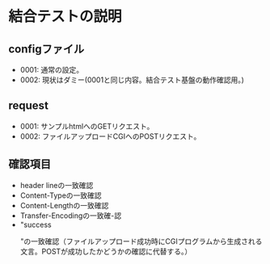# 結合テストの説明

## configファイル

- 0001: 通常の設定。
- 0002: 現状はダミー(0001と同じ内容。結合テスト基盤の動作確認用。)

## request

- 0001: サンプルhtmlへのGETリクエスト。
- 0002: ファイルアップロードCGIへのPOSTリクエスト。

## 確認項目

- header lineの一致確認
- Content-Typeの一致確認
- Content-Lengthの一致確認
- Transfer-Encodingの一致確-認
- "success</p>"の一致確認（ファイルアップロード成功時にCGIプログラムから生成される文言。POSTが成功したかどうかの確認に代替する。）
